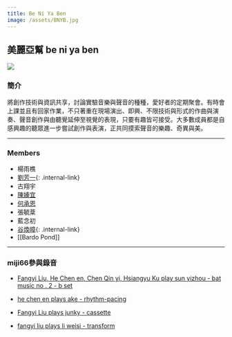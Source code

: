 ```yaml
---
title: Be Ni Ya Ben
image: /assets/BNYB.jpg
---
```


## 美麗亞幫 be ni ya ben
![]({{page.image}})
### 簡介
將創作技術與資訊共享，討論實驗音樂與聲音的種種，愛好者的定期聚會。有時會上課並且有回家作業，不只著重在現場演出、即興、不限技術與形式的作曲與演奏、聲音創作與由聽覺延伸至視覺的表現，只要有趣皆可接受。大多數成員都是自感興趣的聽眾進一步嘗試創作與表演，正共同摸索聲音的樂趣、奇異與美。

---
### Members
- 楊雨樵 
- [劉芳一](Fangyi%20Liu){: .internal-link}
- 古翔宇
- [陳嫀宜](https://soundcloud.com/user-122959456) 
- [何承恩](https://soundcloud.com/nnzz)
- 張毓棻
- 藍念初
- [谷煥暲](Bardo%20Pond){: .internal-link}
- [[Bardo Pond]]
  
---

### miji66參與錄音
- [Fangyi Liu, He Chen en, Chen Qin yi, Hsiangyu Ku play sun yizhou - bat music no . 2 - b set](https://subjamlabel.bandcamp.com/track/fangyi-liu-he-cheng-en-chen-qin-yi-hsiangyu-ku-play-sun-yizhou-bat-music-no-2-b-set)

- [he chen en plays ake - rhythm​-​pacing](https://subjamlabel.bandcamp.com/track/he-chen-en-plays-ake-rhythm-pacing)

- [Fangyi Liu plays junky - cassette](https://subjamlabel.bandcamp.com/track/fangyi-liu-plays-junky-cassette)

- [fangyi liu plays li weisi - transform](https://subjamlabel.bandcamp.com/track/fangyi-liu-plays-li-weisi-transform)


